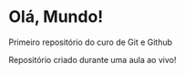 # Olá, Mundo!
 Primeiro repositório do curo de Git e Github

Repositório criado durante uma aula ao vivo!
